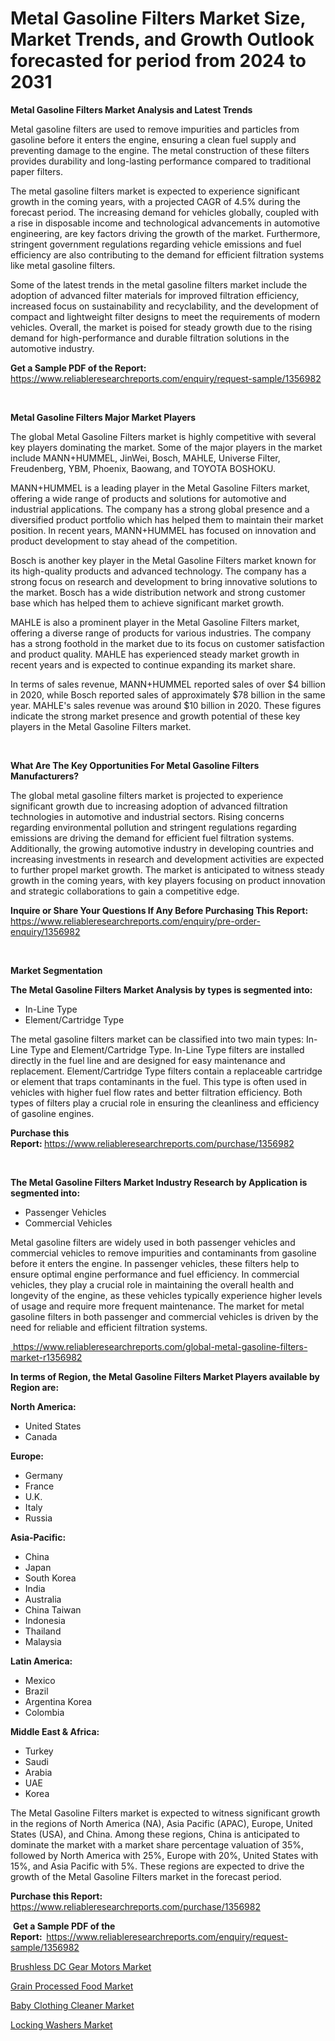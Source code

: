 <p><h1>Metal Gasoline Filters Market Size, Market Trends, and Growth Outlook forecasted for period from 2024 to 2031</h1></p><p><strong>Metal Gasoline Filters Market Analysis and Latest Trends</strong></p>
<p><p>Metal gasoline filters are used to remove impurities and particles from gasoline before it enters the engine, ensuring a clean fuel supply and preventing damage to the engine. The metal construction of these filters provides durability and long-lasting performance compared to traditional paper filters.</p><p>The metal gasoline filters market is expected to experience significant growth in the coming years, with a projected CAGR of 4.5% during the forecast period. The increasing demand for vehicles globally, coupled with a rise in disposable income and technological advancements in automotive engineering, are key factors driving the growth of the market. Furthermore, stringent government regulations regarding vehicle emissions and fuel efficiency are also contributing to the demand for efficient filtration systems like metal gasoline filters.</p><p>Some of the latest trends in the metal gasoline filters market include the adoption of advanced filter materials for improved filtration efficiency, increased focus on sustainability and recyclability, and the development of compact and lightweight filter designs to meet the requirements of modern vehicles. Overall, the market is poised for steady growth due to the rising demand for high-performance and durable filtration solutions in the automotive industry.</p></p>
<p><strong>Get a Sample PDF of the Report:&nbsp;</strong> <a href="https://www.reliableresearchreports.com/enquiry/request-sample/1356982">https://www.reliableresearchreports.com/enquiry/request-sample/1356982</a></p>
<p>&nbsp;</p>
<p><strong>Metal Gasoline Filters Major Market Players</strong></p>
<p><p>The global Metal Gasoline Filters market is highly competitive with several key players dominating the market. Some of the major players in the market include MANN+HUMMEL, JinWei, Bosch, MAHLE, Universe Filter, Freudenberg, YBM, Phoenix, Baowang, and TOYOTA BOSHOKU.</p><p>MANN+HUMMEL is a leading player in the Metal Gasoline Filters market, offering a wide range of products and solutions for automotive and industrial applications. The company has a strong global presence and a diversified product portfolio which has helped them to maintain their market position. In recent years, MANN+HUMMEL has focused on innovation and product development to stay ahead of the competition.</p><p>Bosch is another key player in the Metal Gasoline Filters market known for its high-quality products and advanced technology. The company has a strong focus on research and development to bring innovative solutions to the market. Bosch has a wide distribution network and strong customer base which has helped them to achieve significant market growth.</p><p>MAHLE is also a prominent player in the Metal Gasoline Filters market, offering a diverse range of products for various industries. The company has a strong foothold in the market due to its focus on customer satisfaction and product quality. MAHLE has experienced steady market growth in recent years and is expected to continue expanding its market share.</p><p>In terms of sales revenue, MANN+HUMMEL reported sales of over $4 billion in 2020, while Bosch reported sales of approximately $78 billion in the same year. MAHLE's sales revenue was around $10 billion in 2020. These figures indicate the strong market presence and growth potential of these key players in the Metal Gasoline Filters market.</p></p>
<p>&nbsp;</p>
<p><strong>What Are The Key Opportunities For Metal Gasoline Filters Manufacturers?</strong></p>
<p><p>The global metal gasoline filters market is projected to experience significant growth due to increasing adoption of advanced filtration technologies in automotive and industrial sectors. Rising concerns regarding environmental pollution and stringent regulations regarding emissions are driving the demand for efficient fuel filtration systems. Additionally, the growing automotive industry in developing countries and increasing investments in research and development activities are expected to further propel market growth. The market is anticipated to witness steady growth in the coming years, with key players focusing on product innovation and strategic collaborations to gain a competitive edge.</p></p>
<p><strong>Inquire or Share Your Questions If Any Before Purchasing This Report:</strong> <a href="https://www.reliableresearchreports.com/enquiry/pre-order-enquiry/1356982">https://www.reliableresearchreports.com/enquiry/pre-order-enquiry/1356982</a></p>
<p>&nbsp;</p>
<p><strong>Market Segmentation</strong></p>
<p><strong>The Metal Gasoline Filters Market Analysis by types is segmented into:</strong></p>
<p><ul><li>In-Line Type</li><li>Element/Cartridge Type</li></ul></p>
<p><p>The metal gasoline filters market can be classified into two main types: In-Line Type and Element/Cartridge Type. In-Line Type filters are installed directly in the fuel line and are designed for easy maintenance and replacement. Element/Cartridge Type filters contain a replaceable cartridge or element that traps contaminants in the fuel. This type is often used in vehicles with higher fuel flow rates and better filtration efficiency. Both types of filters play a crucial role in ensuring the cleanliness and efficiency of gasoline engines.</p></p>
<p><strong>Purchase this Report:&nbsp;</strong><a href="https://www.reliableresearchreports.com/purchase/1356982">https://www.reliableresearchreports.com/purchase/1356982</a></p>
<p>&nbsp;</p>
<p><strong>The Metal Gasoline Filters Market Industry Research by Application is segmented into:</strong></p>
<p><ul><li>Passenger Vehicles</li><li>Commercial Vehicles</li></ul></p>
<p><p>Metal gasoline filters are widely used in both passenger vehicles and commercial vehicles to remove impurities and contaminants from gasoline before it enters the engine. In passenger vehicles, these filters help to ensure optimal engine performance and fuel efficiency. In commercial vehicles, they play a crucial role in maintaining the overall health and longevity of the engine, as these vehicles typically experience higher levels of usage and require more frequent maintenance. The market for metal gasoline filters in both passenger and commercial vehicles is driven by the need for reliable and efficient filtration systems.</p></p>
<p><a href="https://www.reliableresearchreports.com/global-metal-gasoline-filters-market-r1356982">&nbsp;https://www.reliableresearchreports.com/global-metal-gasoline-filters-market-r1356982</a></p>
<p><strong>In terms of Region, the Metal Gasoline Filters Market Players available by Region are:</strong></p>
<p>
    <p> <strong> North America: </strong>
        <ul>
            <li>United States</li>
            <li>Canada</li>
        </ul>
        </p> 
    <p> <strong> Europe: </strong>
        <ul>
            <li>Germany</li>
            <li>France</li>
            <li>U.K.</li>
            <li>Italy</li>
            <li>Russia</li>
        </ul>
        </p> 
    <p> <strong> Asia-Pacific: </strong>
        <ul>
            <li>China</li>
            <li>Japan</li>
            <li>South Korea</li>
            <li>India</li>
            <li>Australia</li>
            <li>China Taiwan</li>
            <li>Indonesia</li>
            <li>Thailand</li>
            <li>Malaysia</li>
        </ul>
        </p> 
    <p> <strong> Latin America: </strong>
        <ul>
            <li>Mexico</li>
            <li>Brazil</li>
            <li>Argentina Korea</li>
            <li>Colombia</li>
        </ul>
        </p> 
    <p> <strong> Middle East & Africa: </strong>
        <ul>
            <li>Turkey</li>
            <li>Saudi</li>
            <li>Arabia</li>
            <li>UAE</li>
            <li>Korea</li>
        </ul>
    </p>
    </p>
<p><p>The Metal Gasoline Filters market is expected to witness significant growth in the regions of North America (NA), Asia Pacific (APAC), Europe, United States (USA), and China. Among these regions, China is anticipated to dominate the market with a market share percentage valuation of 35%, followed by North America with 25%, Europe with 20%, United States with 15%, and Asia Pacific with 5%. These regions are expected to drive the growth of the Metal Gasoline Filters market in the forecast period.</p></p>
<p><strong>Purchase this Report: </strong><a href="https://www.reliableresearchreports.com/purchase/1356982">https://www.reliableresearchreports.com/purchase/1356982</a></p>
<p>&nbsp;<strong>Get a Sample PDF of the Report:&nbsp;&nbsp;</strong><a href="https://www.reliableresearchreports.com/enquiry/request-sample/1356982">https://www.reliableresearchreports.com/enquiry/request-sample/1356982</a></p>
<p><strong></strong></p>
<p><p><a href="https://github.com/bobicer/Market-Research-Report-List-4/blob/main/brushless-dc-gear-motors-market.md">Brushless DC Gear Motors Market</a></p><p><a href="https://www.linkedin.com/pulse/exploring-grain-processed-food-market-dynamics-global-4mwqc">Grain Processed Food Market</a></p><p><a href="https://www.linkedin.com/pulse/emerging-trends-baby-clothing-cleaner-market-global-outlook-jdszc">Baby Clothing Cleaner Market</a></p><p><a href="https://github.com/globismark/Market-Research-Report-List-4/blob/main/locking-washers-market.md">Locking Washers Market</a></p></p>